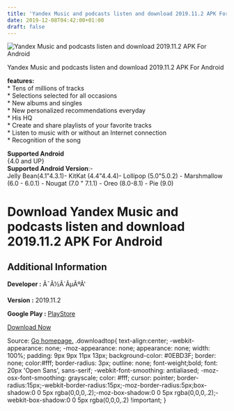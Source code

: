 ```yaml
---
title: 'Yandex Music and podcasts listen and download 2019.11.2 APK For Android'
date: 2019-12-08T04:42:00+01:00
draft: false
---
```


![Yandex Music and podcasts listen and download 2019.11.2 APK For Android](https://i2.wp.com/apkhome.net/wp-content/uploads/2019/11/Yandex-Music-and-podcasts-listen-and-download-2019.11.2.png "Yandex Music and podcasts listen and download 2019.11.2 APK For Android")

  

Yandex Music and podcasts listen and download 2019.11.2 APK For Android

**features:**  
\* Tens of millions of tracks  
\* Selections selected for all occasions  
\* New albums and singles  
\* New personalized recommendations everyday  
\* His HQ  
\* Create and share playlists of your favorite tracks  
\* Listen to music with or without an Internet connection  
\* Recognition of the song

**Supported Android**  
{4.0 and UP}  
**Supported Android Version**:-  
Jelly Bean(4.1"4.3.1)- KitKat (4.4"4.4.4)- Lollipop (5.0"5.0.2) - Marshmallow (6.0 - 6.0.1) - Nougat (7.0 " 7.1.1) - Oreo (8.0-8.1) - Pie (9.0)

Download Yandex Music and podcasts listen and download 2019.11.2 APK For Android
================================================================================

Additional Information
----------------------

**Developer :** Ã¯Ã½Ã´ÃµÃºÃ'

**Version :** 2019.11.2

**Google Play :** [PlayStore](https://play.google.com/store/apps/details?id=ru.yandex.music&hl=en)

  

[Download Now](https://store4app.co/post/yandex-music-and-podcasts-listen-and-download-2019-11-2-apk-for-android_1574950734)

  
Source: [Go homepage.](https://store4app.co/post/yandex-music-and-podcasts-listen-and-download-2019-11-2-apk-for-android_1574950734) .downloadtop{ text-align:center; -webkit-appearance: none; -moz-appearance: none; appearance: none; width: 100%; padding: 9px 9px 11px 13px; background-color: #0EBD3F; border: none; color:#fff; border-radius: 3px; outline: none; font-weight;bold; font: 20px 'Open Sans', sans-serif; -webkit-font-smoothing: antialiased; -moz-osx-font-smoothing: grayscale; color: #fff; cursor: pointer; border-radius:15px;-webkit-border-radius:15px;-moz-border-radius:5px;box-shadow:0 0 5px rgba(0,0,0,.2);-moz-box-shadow:0 0 5px rgba(0,0,0,.2);-webkit-box-shadow:0 0 5px rgba(0,0,0,.2) !important; }